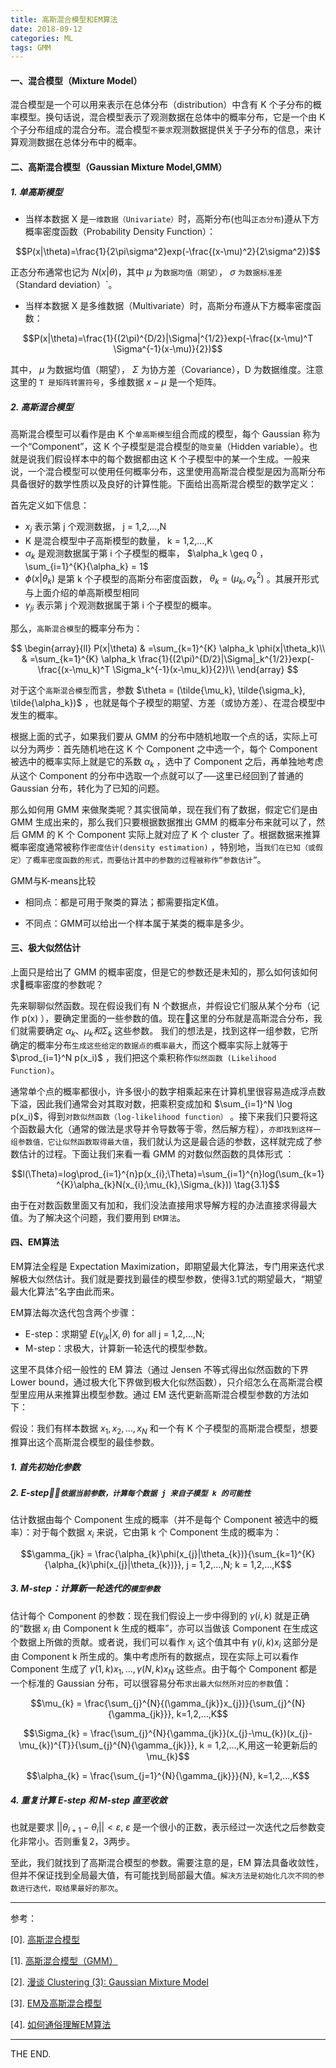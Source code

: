 ```yaml
---
title: 高斯混合模型和EM算法
date: 2018-09-12
categories: ML
tags: GMM
---
```


#### 一、混合模型（Mixture Model）

混合模型是一个可以用来表示在总体分布（distribution）中含有 K 个子分布的概率模型。换句话说，混合模型表示了观测数据在总体中的概率分布，它是一个由 K 个子分布组成的混合分布。混合模型`不要求`观测数据提供关于子分布的信息，来计算观测数据在总体分布中的概率。

<!--more-->

#### 二、高斯混合模型（Gaussian Mixture Model,GMM）

##### 1. 单高斯模型

- 当样本数据 X 是`一维数据（Univariate）`时，高斯分布(也叫`正态分布`)遵从下方概率密度函数（Probability Density Function）：

$$P(x|\theta)=\frac{1}{2\pi\sigma^2}exp(-\frac{(x-\mu)^2}{2\sigma^2})$$

正态分布通常也记为 $N(x|\theta)$，其中 $\mu$ 为`数据均值（期望）`， $\sigma$ `为数据标准差`（Standard deviation）`。

- 当样本数据 X 是多维数据（Multivariate）时，高斯分布遵从下方概率密度函数：

$$P(x|\theta)=\frac{1}{(2\pi)^{D/2}|\Sigma|^{1/2}}exp(-\frac{(x-\mu)^T \Sigma^{-1}(x-\mu)}{2})$$

其中， $\mu$ 为数据均值（期望）， $\Sigma$ 为协方差（Covariance），D 为数据维度。注意这里的 `T 是矩阵转置符号`，多维数据 $x-\mu$ 是一个矩阵。


##### 2. 高斯混合模型

高斯混合模型可以看作是由 K 个`单高斯模型`组合而成的模型，每个 Gaussian 称为一个“Component”，这 K 个子模型是混合模型的`隐变量`（Hidden variable）。也就是说我们假设样本中的每个数据都由这 K 个子模型中的某一个生成。一般来说，一个混合模型可以使用任何概率分布，这里使用高斯混合模型是因为高斯分布具备很好的数学性质以及良好的计算性能。下面给出高斯混合模型的数学定义：

首先定义如下信息：

- $x_j$ 表示第 j 个观测数据， j = 1,2,...,N
- K 是混合模型中子高斯模型的数量， k = 1,2,...,K
- $\alpha_k$ 是观测数据属于第 i 个子模型的概率， $\alpha_k \geq 0 ， \sum_{i=1}^{K}{\alpha_k} = 1$
- $\phi(x|\theta_k)$ 是第 k 个子模型的高斯分布密度函数， $\theta_k = (\mu_k, \sigma_k^{2})$ 。其展开形式与上面介绍的单高斯模型相同
- $\gamma_{ji}$ 表示第 j 个观测数据属于第 i 个子模型的概率。

那么，`高斯混合模型`的概率分布为：

$$
\begin{array}{ll} P(x|\theta)
& =\sum_{k=1}^{K} \alpha_k \phi(x|\theta_k)\\
& =\sum_{k=1}^{K} \alpha_k \frac{1}{(2\pi)^{D/2}|\Sigma|_k^{1/2}}exp(-\frac{(x-\mu_k)^T \Sigma_k^{-1}(x-\mu_k)}{2})\\
\end{array} 
$$

对于这个`高斯混合模型`而言，参数 $\theta = (\tilde{\mu_k}, \tilde{\sigma_k}, \tilde{\alpha_k})$ ，也就是每个子模型的期望、方差（或协方差）、在混合模型中发生的概率。

根据上面的式子，如果我们要从 GMM 的分布中随机地取一个点的话，实际上可以分为两步：首先随机地在这 K 个 Component 之中选一个，每个 Component 被选中的概率实际上就是它的系数 $\alpha_k$ ，选中了 Component 之后，再单独地考虑从这个 Component 的分布中选取一个点就可以了──这里已经回到了普通的 Gaussian 分布，转化为了已知的问题。

那么如何用 GMM 来做聚类呢？其实很简单，现在我们有了数据，假定它们是由 GMM 生成出来的，那么我们只要根据数据推出 GMM 的概率分布来就可以了，然后 GMM 的 K 个 Component 实际上就对应了 K 个 cluster 了。根据数据来推算概率密度通常被称作`密度估计(density estimation)` ，特别地，当`我们在已知（或假定）了概率密度函数的形式，而要估计其中的参数的过程被称作“参数估计”`。

GMM与K-means比较

- 相同点：都是可用于聚类的算法；都需要指定K值。

- 不同点：GMM可以给出一个样本属于某类的概率是多少。

#### 三、极大似然估计

上面只是给出了 GMM 的概率密度，但是它的参数还是未知的，那么如何该如何求概率密度的参数呢？

先来聊聊似然函数。现在假设我们有 N 个数据点，并假设它们服从某个分布（记作 p(x) ），要确定里面的一些参数的值。现在这里的分布就是高斯混合分布，我们就需要确定 $\alpha_k、\mu_k 和 \Sigma_k$ 这些参数。 我们的想法是，找到这样一组参数，它所确定的概率分布`生成这些给定的数据点的概率最大`，而这个概率实际上就等于 $\prod_{i=1}^N p(x_i)$ ，我们把这个乘积称作`似然函数 (Likelihood Function)`。

通常单个点的概率都很小，许多很小的数字相乘起来在计算机里很容易造成浮点数下溢，因此我们通常会对其取对数，把乘积变成加和 $\sum_{i=1}^N \log p(x_i)$，得到`对数似然函数（log-likelihood function）` 。接下来我们只要将这个函数最大化（通常的做法是求导并令导数等于零，然后解方程），`亦即找到这样一组参数值，它让似然函数取得最大值`，我们就认为这是最合适的参数，这样就完成了参数估计的过程。下面让我们来看一看 GMM 的对数似然函数的具体形式 ：

$$l(\Theta)=log\prod_{i=1}^{n}p(x_{i};\Theta)=\sum_{i=1}^{n}log(\sum_{k=1}^{K}\alpha_{k}N(x_{i};\mu_{k},\Sigma_{k})) \tag{3.1}$$

由于在对数函数里面又有加和，我们没法直接用求导解方程的办法直接求得最大值。为了解决这个问题，我们要用到 `EM算法`。

#### 四、EM算法

EM算法全程是 Expectation Maximization，即期望最大化算法，专门用来迭代求解极大似然估计。我们就是要找到最佳的模型参数，使得3.1式的期望最大，“期望最大化算法”名字由此而来。

EM算法每次迭代包含两个步骤：

- E-step：求期望 $E(\gamma_{jk} | X, \theta)$ for all j = 1,2,...,N;
- M-step：求极大，计算新一轮迭代的模型参数。
  
这里不具体介绍一般性的 EM 算法（通过 Jensen 不等式得出似然函数的下界 Lower bound，通过极大化下界做到极大化似然函数），只介绍怎么在高斯混合模型里应用从来推算出模型参数。通过 EM 迭代更新高斯混合模型参数的方法如下：

假设：我们有样本数据 $x_{1}, x_{2}, ...,x_{N}$ 和一个有 K 个子模型的高斯混合模型，想要推算出这个高斯混合模型的最佳参数。

##### 1. 首先初始化参数


##### 2. E-step：`依据当前参数，计算每个数据 j 来自子模型 k 的可能性`

估计数据由每个 Component 生成的概率（并不是每个 Component 被选中的概率）：对于每个数据 $x_i$ 来说，它由第 k 个 Component 生成的概率为：

$$\gamma_{jk} = \frac{\alpha_{k}\phi(x_{j}|\theta_{k})}{\sum_{k=1}^{K}{\alpha_{k}\phi(x_{j}|\theta_{k})}}, j = 1,2,...,N; k = 1,2,...,K$$

##### 3. M-step：计算新一轮迭代的`模型参数`

估计每个 Component 的参数：现在我们假设上一步中得到的 $\gamma(i, k)$ 就是正确的“数据 $x_i$ 由 Component k 生成的概率”，亦可以当做该 Component 在生成这个数据上所做的贡献。或者说，我们可以看作 $x_i$ 这个值其中有 $\gamma(i, k)x_i$ 这部分是由 Component k 所生成的。集中考虑所有的数据点，现在实际上可以看作 Component 生成了 $\gamma(1, k)x_1, \ldots, \gamma(N, k)x_N$ 这些点。由于每个 Component 都是一个标准的 Gaussian 分布，可以很容易分布`求出最大似然所对应的参数`值：

$$\mu_{k} = \frac{\sum_{j}^{N}{(\gamma_{jk}}x_{j})}{\sum_{j}^{N}{\gamma_{jk}}}, k=1,2,...,K$$

$$\Sigma_{k} = \frac{\sum_{j}^{N}{\gamma_{jk}}(x_{j}-\mu_{k})(x_{j}-\mu_{k})^{T}}{\sum_{j}^{N}{\gamma_{jk}}}, k = 1,2,...,K,用这一轮更新后的 \mu_{k}$$

$$\alpha_{k} = \frac{\sum_{j=1}^{N}{\gamma_{jk}}}{N}, k=1,2,...,K$$

##### 4. 重复计算 E-step 和 M-step 直至收敛 

也就是要求 $||\theta_{i+1} - \theta_{i}|| < \varepsilon$, $\varepsilon$ 是一个很小的正数，表示经过一次迭代之后参数变化非常小。否则重复2，3两步。

至此，我们就找到了高斯混合模型的参数。需要注意的是，EM 算法具备收敛性，但并不保证找到全局最大值，有可能找到局部最大值。`解决方法是初始化几次不同的参数进行迭代，取结果最好的那次`。

- - -

参考：

[0]. [高斯混合模型](http://www.datasciencelab.cn/clustering/gmm)

[1]. [高斯混合模型（GMM）](https://zhuanlan.zhihu.com/p/30483076)

[2]. [漫谈 Clustering (3): Gaussian Mixture Model](http://blog.pluskid.org/?p=39)

[3]. [EM及高斯混合模型](http://www.cnblogs.com/zhangchaoyang/articles/2624882.html)

[4]. [如何通俗理解EM算法](https://blog.csdn.net/v_JULY_v/article/details/81708386)

- - -
THE END.
